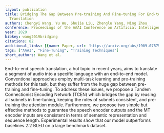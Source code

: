 ```yaml
---
layout: publication
title: Bridging The Gap Between Pre-training And Fine-tuning For End-to-end Speech
  Translation
authors: Chengyi Wang, Yu Wu, Shujie Liu, Zhenglu Yang, Ming Zhou
conference: Proceedings of the AAAI Conference on Artificial Intelligence
year: 2020
bibkey: wang2019bridging
citations: 82
additional_links: [{name: Paper, url: 'https://arxiv.org/abs/1909.07575'}]
tags: ["AAAI", "Fine-Tuning", "Training Techniques"]
short_authors: Wang et al.
---
```

End-to-end speech translation, a hot topic in recent years, aims to translate
a segment of audio into a specific language with an end-to-end model.
Conventional approaches employ multi-task learning and pre-training methods for
this task, but they suffer from the huge gap between pre-training and
fine-tuning. To address these issues, we propose a Tandem Connectionist
Encoding Network (TCEN) which bridges the gap by reusing all subnets in
fine-tuning, keeping the roles of subnets consistent, and pre-training the
attention module. Furthermore, we propose two simple but effective methods to
guarantee the speech encoder outputs and the MT encoder inputs are consistent
in terms of semantic representation and sequence length. Experimental results
show that our model outperforms baselines 2.2 BLEU on a large benchmark
dataset.